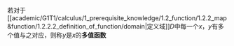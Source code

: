 若对于[[academic/G1T1/calculus/1_prerequisite_knowledge/1.2_function/1.2.2_map&function/1.2.2.2_definition_of_function/domain|定义域]]$D$中每一个$x$，$y$有多个值与之对应，则称$y$是$x$的**多值函数**